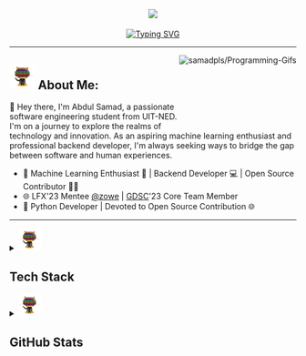   <!---<img align="center" src=".github/workflows/bg.gif"  height=350px width=100%>-->

 <a href="https://linkedin.com/in/samadpls" target="_blank">
<p align="center">
  <img src="https://capsule-render.vercel.app/api?type=waving&color=gradient&text=Hi%20Abdul%20Samad%20Here🤍&fontSize=30&height=120&width=100%&section=header" height=80/>
</p></a>

<div align='center'>
<a href="https://github.com/samadpls/Islamic-qoutes"><img  align="center" src="https://readme-typing-svg.demolab.com?font=Fira+Code&size=16&pause=1000&color=F7F7F7&width=420&lines=Python+%7C+AI/ML+%7C+Backend-Developer+%7C" alt="Typing SVG" />
</a></div><be>

---

<a href='https://github.com/samadpls/Programing-Gifs'>
<img align='right' src='https://programming-gifs.cyclic.app' height=120 alt='samadpls/Programming-Gifs'></a>

## <img src='.github/workflows/cartoon1.gif' height=45/>  About Me:

  👋  Hey there, I'm Abdul Samad, a passionate software engineering student from UIT-NED. I'm on a journey to explore the realms of technology and innovation. As an aspiring machine learning enthusiast and professional backend developer, I'm always seeking ways to bridge the gap between software and human experiences.
- 🌟 Machine Learning Enthusiast 🚀 | Backend Developer 💻 | Open Source Contributor 👨‍💻
- 🌐 LFX'23 Mentee [@zowe](https://github.com/zowe) | [GDSC](https://github.com/DSC-UIT-khi)'23 Core Team Member
- 🐍 Python Developer | Devoted to Open Source Contribution 🌐

------

<details>
  <summary><img src='.github/workflows/cartoon1.gif' height=40/>  <h2>Tech Stack</h2></summary>
  <div align='center'>
    <img src="https://skillicons.dev/icons?i=py,pytorch,tensorflow,docker,githubactions,bash,js,scala,fastapi,django,flask,selenium,html,css,bootstrap,linux,git,postman,mysql,qt,figma" />
  </div>

</details>
<details>
  <summary> <img src='.github/workflows/cartoon1.gif' height=40/>  <h2>GitHub Stats</h2></summary>
<p >
  <img src="https://user-badge.committers.top/pakistan/samadpls.svg" alt="GitHub Account Ranking in Pakistan">
  <span>&nbsp;&nbsp;&nbsp;&nbsp;&nbsp;&nbsp;&nbsp;&nbsp;&nbsp;&nbsp;&nbsp;&nbsp;</span>
  <strong>Visitor count:</strong>
  <img src="https://profile-counter.glitch.me/samadpls/count.svg"/>
</p>
  <a href='https://github.com/samadpls/'>
    <div align='center'>
      <picture>
        <source media="(prefers-color-scheme: dark)" srcset="https://github.com/samadpls/samadpls/blob/output/github-contribution-grid-snake-dark.svg">
        <img src='https://github.com/samadpls/samadpls/blob/output/github-contribution-grid-snake-dark.svg'/>
      </picture>
    </div>
  </a>

  |Stats <img src='.github/workflows/cartoon1.gif' height=20/>|Streak <img src='.github/workflows/cartoon1.gif' height=20/>|Languages <img src='.github/workflows/cartoon1.gif' height=20/>
  |---|---|---|
  |[![](http://github-profile-summary-cards.vercel.app/api/cards/stats?username=samadpls&theme=gruvbox)](https://github.com/samadpls/)|[![GitHub Streak](https://streak-stats.demolab.com?user=samadpls&theme=gruvbox&hide_border=true&border_radius=32&date_format=j%20M%5B%20Y%5D&ring=888888)](https://github.com/samadpls/)|[![](http://github-profile-summary-cards.vercel.app/api/cards/repos-per-language?username=samadpls&theme=gruvbox)](https://github.com/samadpls/)|

---

[![samadpls's github activity graph](https://github-readme-activity-graph.vercel.app/graph?username=samadpls&bg_color=282624&color=d68a1f&line=a8a8a8&point=b05907&area=true&hide_border=true)](https://github.com/samadpls/Programming-Gifs)
<div align='center'>
</details>






 

